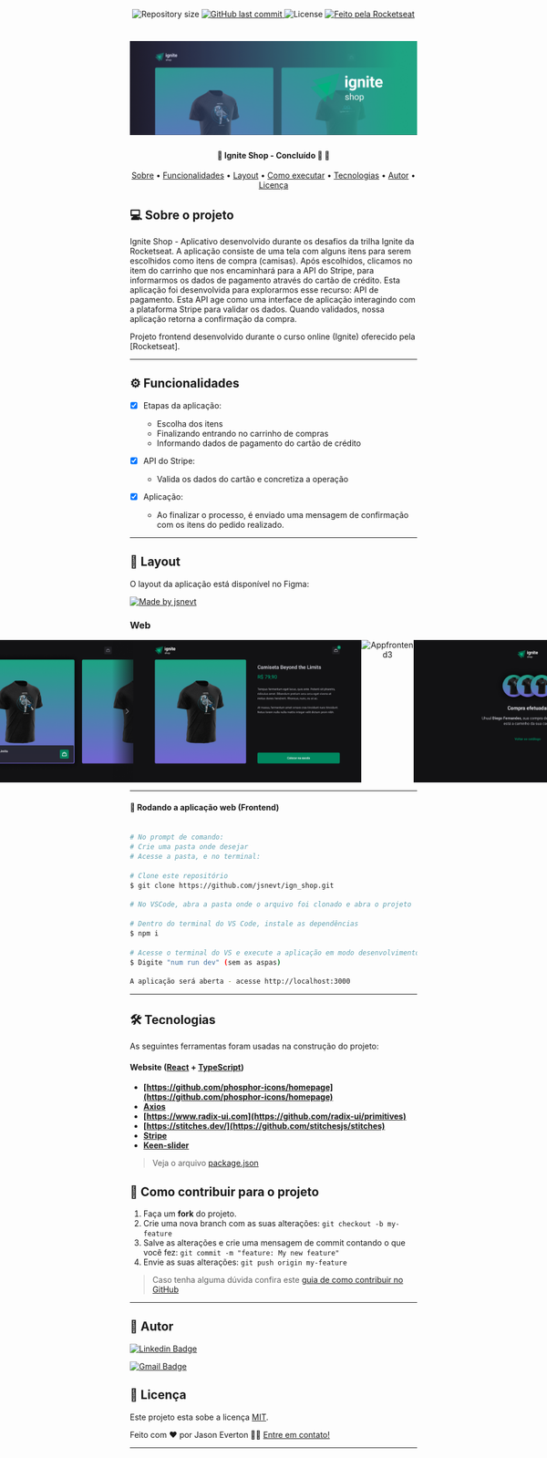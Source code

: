 

<p align="center">
  <img alt="Repository size" src="https://img.shields.io/github/repo-size/jsnevt/ign_shop">
  
  <a href="https://github.com/jsnevt/README-ign_shop/commits/master">
    <img alt="GitHub last commit" src="https://img.shields.io/github/last-commit/jsnevt/ign_shop">
  </a>
    
   <img alt="License" src="https://img.shields.io/badge/license-MIT-brightgreen">
   
  <a href="https://rocketseat.com.br">
    <img alt="Feito pela Rocketseat" src="https://img.shields.io/badge/feito%20por-Rocketseat-%237519C1">
  </a>

</p>

<h1 align="center">
    <img alt="Desafio Ignite 2022" title="#desafio_ign_2022" src="./img/banner.png" />
</h1>

<h4 align="center"> 
	🚧  Ignite Shop - Concluído 🚀 🚧
</h4>

<p align="center">
 <a href="#-sobre-o-projeto">Sobre</a> •
 <a href="#-funcionalidades">Funcionalidades</a> •
 <a href="#-layout">Layout</a> • 
 <a href="#-como-executar-o-projeto">Como executar</a> • 
 <a href="#-tecnologias">Tecnologias</a> •  
 <a href="#-autor">Autor</a> • 
 <a href="#user-content--licença">Licença</a>
</p>

## 💻 Sobre o projeto

Ignite Shop - Aplicativo desenvolvido durante os desafios da trilha Ignite da Rocketseat. A aplicação consiste de uma tela com alguns
itens para serem escolhidos como itens de compra (camisas). Após escolhidos, clicamos no item do carrinho que nos encaminhará para a API do Stripe, para informarmos
os dados de pagamento através do cartão de crédito. Esta aplicação foi desenvolvida para explorarmos esse recurso: API de pagamento. Esta API age como uma interface 
de aplicação interagindo com a plataforma Stripe para validar os dados. Quando validados, nossa aplicação retorna a confirmação da compra.

Projeto frontend desenvolvido durante o curso online (Ignite) oferecido pela [Rocketseat].

---

## ⚙️ Funcionalidades

- [x] Etapas da aplicação:
	- Escolha dos itens
	- Finalizando entrando no carrinho de compras
	- Informando dados de pagamento do cartão de crédito

- [x] API do Stripe:
	- Valida os dados do cartão e concretiza a operação

- [x] Aplicação:
	- Ao finalizar o processo, é enviado uma mensagem de confirmação com os itens do pedido realizado.

---

## 🎨 Layout

O layout da aplicação está disponível no Figma:

<a href="https://www.figma.com/file/x5d6PByTDhwD6f3gRrj5dM/Ignite-Shop-2.0-(Copy)?type=design&node-id=0-1&mode=design&t=X9urGgqMRuw7axB5-0">
  <img alt="Made by jsnevt" src="https://img.shields.io/badge/Acessar%20Layout%20-Figma-%2304D361">
</a>


### Web

<p align="center" style="display: flex; align-items: flex-start; justify-content: center;">
  <img alt="Appfrontend1" title="#Appfrontend" src="./img/scroll.png" width="400px">
  <img alt="Appfrontend2" title="#Appfrontend" src="./img/Product.png" width="400px">
  <img alt="Appfrontend3" title="#Appfrontend" src="./img/Product(1).png" width="400px">
  <img alt="Appfrontend4" title="#Appfrontend" src="./img/Purchase.png" width="400px">
</p>

---

#### 🧭 Rodando a aplicação web (Frontend)

```bash

# No prompt de comando:
# Crie uma pasta onde desejar
# Acesse a pasta, e no terminal:

# Clone este repositório
$ git clone https://github.com/jsnevt/ign_shop.git

# No VSCode, abra a pasta onde o arquivo foi clonado e abra o projeto

# Dentro do terminal do VS Code, instale as dependências
$ npm i

# Acesse o terminal do VS e execute a aplicação em modo desenvolvimento
$ Digite "num run dev" (sem as aspas)

A aplicação será aberta - acesse http://localhost:3000

```
---

## 🛠 Tecnologias

As seguintes ferramentas foram usadas na construção do projeto:

#### **Website**  ([React](https://reactjs.org/)  +  [TypeScript](https://www.typescriptlang.org/))

-   **[https://github.com/phosphor-icons/homepage](https://github.com/phosphor-icons/homepage)**
-   **[Axios](https://github.com/axios/axios)**
-   **[https://www.radix-ui.com](https://github.com/radix-ui/primitives)**
-   **[https://stitches.dev/](https://github.com/stitchesjs/stitches)**
-   **[Stripe](https://github.com/stripe)**
-   **[Keen-slider](https://github.com/rcbyr/keen-slider)**


> Veja o arquivo  [package.json](https://github.com/JsnEvt/coffeedelivery/blob/main/package.json)

## 💪 Como contribuir para o projeto

1. Faça um **fork** do projeto.
2. Crie uma nova branch com as suas alterações: `git checkout -b my-feature`
3. Salve as alterações e crie uma mensagem de commit contando o que você fez: `git commit -m "feature: My new feature"`
4. Envie as suas alterações: `git push origin my-feature`
> Caso tenha alguma dúvida confira este [guia de como contribuir no GitHub](./CONTRIBUTING.md)

---








## 🦸 Autor

[![Linkedin Badge](https://img.shields.io/badge/-Jason-blue?style=flat-square&logo=Linkedin&logoColor=white&link=https://www.linkedin.com/in/jason-everton-041226223/)](https://www.linkedin.com/in/jason-everton-041226223/)

[![Gmail Badge](https://img.shields.io/badge/-jasonemsw10@gmail.com-c14438?style=flat-square&logo=Gmail&logoColor=white&link=mailto:jasonemsw10@gmail.com)](mailto:jasonemsw10@gmail.com)


## 📝 Licença

Este projeto esta sobe a licença [MIT](./LICENSE).

Feito com ❤️ por Jason Everton 👋🏽 [Entre em contato!](https://www.linkedin.com/in/jason-everton-041226223/)

---

